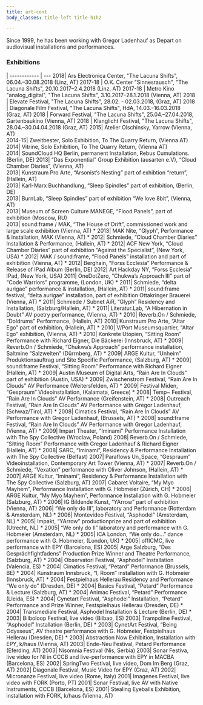 ```yaml
---
title: art-cont
body_classes: title-left title-h1h2

---
```

Since 1999, he has been working with Gregor Ladenhauf as Depart on audiovisual installations and performances.

### Exhibitions   

|
------------ | --- 
2018| Ars Electronica Center, "The Lacuna Shifts", 06.04.–30.08.2018 (Linz, AT)
2017-18 | O.K. Center "Sinnesrausch", "The Lacuna Shifts", 20.10.2017–2.4.2018 (Linz, AT)
2017-18 | Metro Kino "analog_digital", "The Lacuna Shifts", 3.10.2017–28.1.2018 (Vienna, AT)
2018 | Elevate Festival, "The Lacuna Shifts", 28.02. - 02.03.2018, (Graz, AT)
2018 | Diagonale Film Festival, "The Lacuna Shifts", HdA, 14.03.–16.03.2018 (Graz, AT)
2018 | Forward Festival, "The Lacuna Shifts", 25.04.–27.04.2018, Gartenbaukino (Vienna, AT)
2018 | Klanglicht Festival, "The Lacuna Shifts", 28.04.–30.04.04.2018 (Graz, AT)
2015|	Atelier Olschinsky, Yarrow (Vienna, AT)  
2014-15|	Zweitbester, Solo Exhibition, To The Quarry Return, (Vienna AT)  
2014|	Vitrine, Solo Exhibition, To The Quarry Return, (Vienna AT)  
2014|	SoundCloud HQ Berlin, permanent Installation, Rebus Cumulations. (Berlin, DE) 
2013|	“Das Exponential” Group Exhibition (ausarten e.V), “Cloud Chamber Diaries”, (Vienna, AT)   
2013|	Kunstraum Pro Arte, “Arsonist’s Nesting” part of exhibtion “return”, (Hallein, AT)   
2013|	Karl-Marx Buchhandlung, “Sleep Spindles” part of exhibition, (Berlin, DE)  
2013|	BurnLab, “Sleep Spindles” part of exhibition “We love 8bit”, (Vienna, AT)  
2013|	Museum of Screen Culture MANEGE, “Flood Panels”, part of exhibition (Moscow, RU)  
2013|	sound:frame / MAK, “The House of Drift”, commissioned work and large scale exhibition (Vienna, AT) *
2013|	MAK Nite, “Glyph”, Performance & Installation, MAK (Vienna, AT) *
2012|	Schmiede, “Cloud Chamber Diaries” Installation & Performance, (Hallein, AT) *
2012|	ACF New York, “Cloud Chamber Diaries” part of exhibition “Against the Specialist”, (New York, USA) *
2012|	MAK / sound:frame, “Flood Panels” installation and part of exhibition (Vienna, AT) *
2012|	Berghain, “Forss Ecclesia” Performance & Release of IPad Album (Berlin, DE)
2012|	Art Hackday NY, “Forss Ecclesia” IPad, (New York, USA)
2011|	OneDotZero, “Chukwa’s Approach III” part of “Code Warriors” programme, (London, UK) *
2011|	Schmiede, “delta aurigae” performance & installation, (Hallein, AT) *
2011|	sound:frame festival, “delta aurigae” installation, part of exhibition Ottakringer Brauerei (Vienna, AT) *
2011|	Schmiede / Subnet AiR, “Glyph” Residency and Installation, (Salzburg/Hallein, AT) *
2011|	Literatur.Lab, “A Hibernation in Doubt” AV poetry performance, (Vienna, AT) *
2010|	Reverb.On / Schmiede, “Doldrums” Performance, (Hallein, AT)
2010|	Kunstraum Pro Arte, “Altar Ego” part of exhibition, (Hallein, AT) *
2010|	V/Port Museumsquartier, “Altar Ego” exhibition, (Vienna, AT) *
2010|	Konkrete Utopien, “Sitting Room” Performance with Richard Eigner, Die Bäckerei (Innsbruck, AT) *
2009|	Reverb.On / Schmiede, “Chukwa’s Approach” performance installation, Saltmine “Salzwelten” (Dürrnberg, AT) *
2009|	ARGE Kultur, “Unheim” Produktionsauftrag und Site Specific Performance, (Salzburg, AT) *
2009|	sound:frame Festival, “Sitting Room” Performance with Richard Eigner (Hallein, AT) *
2009|	Austin Museum of Digital Arts, “Rain Are In Clouds” part of exhibition (Austin, USA) *
2009|	Zwischenstrom Festival,  “Rain Are In Clouds” AV Performance (Weitersfelden, AT) *
2009|	Festival Miden, “Gespraum” Videoinstallation, (Kalamata, Greece) *
2008|	Temp~ Festival,  “Rain Are In Clouds” AV Performance (Greifenstein, AT) *
2008|	Outreach Festival,  “Rain Are In Clouds” AV Performance with Gregor Ladenhauf, (Schwaz/Tirol, AT) *
2008|	Cimatics Festival,  “Rain Are In Clouds” AV Performance with Gregor Ladenhauf, (Brussels, AT) *
2008|	sound:frame Festival, “Rain Are In Clouds” AV Performance with Gregor Ladenhauf, (Vienna, AT) *
2009|	Impart Theater, “Iminami” Performance Installation with The Spy Collective (Wroclaw, Poland)
2008|	Reverb.On / Schmiede, “Sitting Room” Performance with Gregor Ladenhauf & Richard Eigner (Hallein, AT) *
2008|	SARC, “Iminami”, Residency & Performance Installation with The Spy Collective (Belfast) 
2007|	Paraflows Un_Space, “Gespraum” Videoinstallation, Contemporary Art Tower (Vienna, AT) *
2007|	Reverb.On / Schmiede, “Vexation” performance with Oliver Johnson, (Hallein, AT) *
2007|	ARGE Kultur, “Iminami”, Residency &  Performance Installation with The Spy Collective (Salzburg, AT)
2007|	Cabaret Voltaire, “My Myo Mayhem”, Performance Installation with G. Hobmeier (Zürich, CH) *
2006|	ARGE Kultur, “My Myo Mayhem”, Performance Installation with G. Hobmeier (Salzburg, AT) *
2006|	IG Bildende Kunst, “YArrow” part of exhibition (Vienna, AT) 
2006|	“We only do III”, laboratory and Performance (Rotterdam & Amsterdam, NL) *
2006|	Montevideo Festival, “Asphodel” (Amsterdam, NL) *
2005|	Impakt, “YArrow” productionprize and part of exhibition (Utrecht, NL) *
2005|	“We only do II” laboratory and performance with G. Hobmeier (Amsterdam, NL) *
2005|	ICA London, “We only do…” dance performance with G. Hobmeier, (London, UK) *
2005|	offICMC, live performance with EPY (Barcelona, ES) 
2005|	Arge Salzburg, “Des Gesprächfightfadens” Production Prize Winner and Theatre Performance, (Salzburg, AT) *
2004|	Observatori Festival, “Asphodel” Installation (Valencia, ES) *
2004|	Cimatics Festival, “Petard” Performance (Brussels, BE) *
2004|	Kunstraum Innsbruck, “I, Room” installation with G. Hobmeier (Innsbruck, AT) *
2004|	Festpielhaus Hellerau Residency and Performance “We only do” (Dresden, DE) *
2004|	Basics Festival, “Petard” Performance & Lecture (Salzburg, AT) *
2004|	Animac Festival, “Petard” Performance (Lleida, ES) *
2004| 	Cynetart Festival, “Asphodel” Installation, “Petard” Performance  and Prize Winner, Festspielhaus Hellerau (Dresden, 		DE) *
2004|	Transmediale Festival, Asphodel Installation & Lecture (Berlin, DE) *
2003|	Bilboloop Festival, live video (Bilbao, ES)
2003|	Trampoline Festival, “Asphodel” Installation (Berlin, DE) *
2003| 	CynetArt Festival, “Being Odysseus”, AV theatre performance with G. Hobmeier, Festpielhaus Hellerau (Dresden, DE) *
2003|	Abstraction Now Exhibition, Installation with EPY, k/haus (Vienna, AT)
2003|	Ende-Neu Festival, Petard Performance (Eferding, AT)
2003|	Nisomnia Festival (Nis, Serbia)
2003|	Sonar Festiva, live video for NI in CCCB and live-performance with EPY in MACBA (Barcelona, 		ES)
2002|	SpringTwo Festival, live video, Dom Im Berg (Graz, AT)
2002|	Diagonale Festival, Music Video for EPY (Graz, AT)
2002|	Micronanze Festival, live video (Rome, Italy)
2001|	Imagenes Festival, live video with FORK (Porto, PT)
2001|	Sonar Festival, live AV with Native Instruments, CCCB (Barcelona, ES)
2001|	Stealing Eyeballs Exhibition, installation with FORK, k/haus (Vienna, AT)



